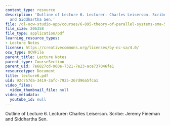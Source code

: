 ```yaml
---
content_type: resource
description: 'Outline of Lecture 6. Lecturer: Charles Leiserson. Scribe: Jeremy Fineman
  and Siddhartha Sen.'
file: /ol-ocw-studio-app/courses/6-895-theory-of-parallel-systems-sma-5509-fall-2003/92c757da34193afc7925267d96a5fca1_lecture6.pdf
file_size: 206358
file_type: application/pdf
learning_resource_types:
- Lecture Notes
license: https://creativecommons.org/licenses/by-nc-sa/4.0/
ocw_type: OCWFile
parent_title: Lecture Notes
parent_type: CourseSection
parent_uid: 7e6827cd-960e-7321-7e23-ace737046fe1
resourcetype: Document
title: lecture6.pdf
uid: 92c757da-3419-3afc-7925-267d96a5fca1
video_files:
  video_thumbnail_file: null
video_metadata:
  youtube_id: null
---
```

Outline of Lecture 6. Lecturer: Charles Leiserson. Scribe: Jeremy Fineman and Siddhartha Sen.